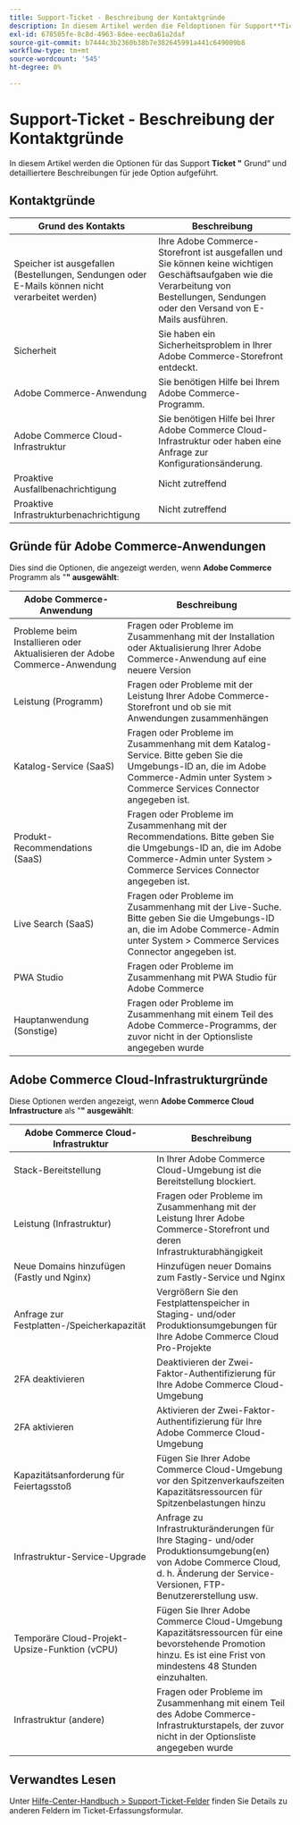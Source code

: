 ```yaml
---
title: Support-Ticket - Beschreibung der Kontaktgründe
description: In diesem Artikel werden die Feldoptionen für Support**Tickets (**) und detailliertere Beschreibungen für jede Option aufgeführt.
exl-id: 678505fe-8c8d-4963-8dee-eec0a61a2daf
source-git-commit: b7444c3b2360b38b7e382645991a441c649009b8
workflow-type: tm+mt
source-wordcount: '545'
ht-degree: 0%

---
```


# Support-Ticket - Beschreibung der Kontaktgründe

In diesem Artikel werden die Optionen für das Support **Ticket &quot;** Grund“ und detailliertere Beschreibungen für jede Option aufgeführt.

## Kontaktgründe

<table class="tg">
<thead>
  <tr>
    <th><span style="font-weight:bold;font-style:normal">Grund des Kontakts</span></th>
    <th><span style="font-weight:700;font-style:normal">Beschreibung</span></th>
  </tr>
</thead>
<tbody>
  <tr>
    <td>Speicher ist ausgefallen (Bestellungen, Sendungen oder E-Mails können nicht verarbeitet werden)</td>
    <td>Ihre Adobe Commerce-Storefront ist ausgefallen und Sie können keine wichtigen Geschäftsaufgaben wie die Verarbeitung von Bestellungen, Sendungen oder den Versand von E-Mails ausführen.</td>
  </tr>
  <tr>
    <td>Sicherheit</td>
    <td>Sie haben ein Sicherheitsproblem in Ihrer Adobe Commerce-Storefront entdeckt.</td>
  </tr>
  <tr>
    <td>Adobe Commerce-Anwendung</td>
    <td>Sie benötigen Hilfe bei Ihrem Adobe Commerce-Programm.</td>
  </tr>
  <tr>
    <td>Adobe Commerce Cloud-Infrastruktur</td>
    <td>Sie benötigen Hilfe bei Ihrer Adobe Commerce Cloud-Infrastruktur oder haben eine Anfrage zur Konfigurationsänderung.</td>
  </tr>
  <tr>
    <td>Proaktive Ausfallbenachrichtigung</td>
    <td>Nicht zutreffend</td>
  </tr>
  <tr>
    <td>Proaktive Infrastrukturbenachrichtigung</td>
    <td>Nicht zutreffend</td>
  </tr>
</tbody>
</table>

## Gründe für Adobe Commerce-Anwendungen

Dies sind die Optionen, die angezeigt werden, wenn **Adobe Commerce** Programm als &quot;**&quot; ausgewählt**:

<table class="tg">
<thead>
  <tr>
    <th><span style="font-weight:bold;font-style:normal">Adobe Commerce-Anwendung</span></th>
    <th><span style="font-weight:700;font-style:normal">Beschreibung</span></th>
  </tr>
</thead>
<tbody>
  <tr>
    <td>Probleme beim Installieren oder Aktualisieren der Adobe Commerce-Anwendung</td>
    <td>Fragen oder Probleme im Zusammenhang mit der Installation oder Aktualisierung Ihrer Adobe Commerce-Anwendung auf eine neuere Version</td>
  </tr>
  <tr>
    <td>Leistung (Programm)</td>
    <td>Fragen oder Probleme mit der Leistung Ihrer Adobe Commerce-Storefront und ob sie mit Anwendungen zusammenhängen</td>
  </tr>
  <tr>
    <td>Katalog-Service (SaaS)</td>
    <td>Fragen oder Probleme im Zusammenhang mit dem Katalog-Service.  Bitte geben Sie die Umgebungs-ID an, die im Adobe Commerce-Admin unter System &gt; Commerce Services Connector angegeben ist.</td>
  </tr>
  <tr>
    <td>Produkt-Recommendations (SaaS)</td>
    <td>Fragen oder Probleme im Zusammenhang mit der Recommendations. Bitte geben Sie die Umgebungs-ID an, die im Adobe Commerce-Admin unter System &gt; Commerce Services Connector angegeben ist.</td>
  </tr>
  <tr>
    <td>Live Search (SaaS)</td>
    <td>Fragen oder Probleme im Zusammenhang mit der Live-Suche. Bitte geben Sie die Umgebungs-ID an, die im Adobe Commerce-Admin unter System &gt; Commerce Services Connector angegeben ist.</td>
  </tr>
  <tr>
    <td>PWA Studio</td>
    <td>Fragen oder Probleme im Zusammenhang mit PWA Studio für Adobe Commerce</td>
  </tr>
  <tr>
    <td>Hauptanwendung (Sonstige)</td>
    <td>Fragen oder Probleme im Zusammenhang mit einem Teil des Adobe Commerce-Programms, der zuvor nicht in der Optionsliste angegeben wurde</td>
  </tr>
</tbody>
</table>

## Adobe Commerce Cloud-Infrastrukturgründe

Diese Optionen werden angezeigt, wenn **Adobe Commerce Cloud Infrastructure** als &quot;**&quot; ausgewählt**:

<table class="tg">
<thead>
  <tr>
    <th><span style="font-weight:bold;font-style:normal">Adobe Commerce Cloud-Infrastruktur</span></th>
    <th><span style="font-weight:700;font-style:normal">Beschreibung</span></th>
  </tr>
</thead>
<tbody>
  <tr>
    <td>Stack-Bereitstellung</td>
    <td>In Ihrer Adobe Commerce Cloud-Umgebung ist die Bereitstellung blockiert.</td>
  </tr>
  <tr>
    <td>Leistung (Infrastruktur)</td>
    <td>Fragen oder Probleme im Zusammenhang mit der Leistung Ihrer Adobe Commerce-Storefront und deren Infrastrukturabhängigkeit</td>
  </tr>
  <tr>
    <td>Neue Domains hinzufügen (Fastly und Nginx)</td>
    <td>Hinzufügen neuer Domains zum Fastly-Service und Nginx</td>
  </tr>
  <tr>
    <td>Anfrage zur Festplatten-/Speicherkapazität</td>
    <td>Vergrößern Sie den Festplattenspeicher in Staging- und/oder Produktionsumgebungen für Ihre Adobe Commerce Cloud Pro-Projekte</td>
  </tr>
  <tr>
    <td>2FA deaktivieren</td>
    <td>Deaktivieren der Zwei-Faktor-Authentifizierung für Ihre Adobe Commerce Cloud-Umgebung</td>
  </tr>
  <tr>
    <td>2FA aktivieren</td>
    <td>Aktivieren der Zwei-Faktor-Authentifizierung für Ihre Adobe Commerce Cloud-Umgebung</td>
  </tr>
  <tr>
    <td>Kapazitätsanforderung für Feiertagsstoß</td>
    <td>Fügen Sie Ihrer Adobe Commerce Cloud-Umgebung vor den Spitzenverkaufszeiten Kapazitätsressourcen für Spitzenbelastungen hinzu</td>
  </tr>
  <tr>
    <td>Infrastruktur-Service-Upgrade</td>
    <td>Anfrage zu Infrastrukturänderungen für Ihre Staging- und/oder Produktionsumgebung(en) von Adobe Commerce Cloud, d. h. Änderung der Service-Versionen, FTP-Benutzererstellung usw.</td>
  </tr>
  <tr>
    <td>Temporäre Cloud-Projekt-Upsize-Funktion (vCPU)</td>
    <td>Fügen Sie Ihrer Adobe Commerce Cloud-Umgebung Kapazitätsressourcen für eine bevorstehende Promotion hinzu. Es ist eine Frist von mindestens 48 Stunden einzuhalten.</td>
  </tr>  
  <tr>
    <td>Infrastruktur (andere)</td>
    <td>Fragen oder Probleme im Zusammenhang mit einem Teil des Adobe Commerce-Infrastrukturstapels, der zuvor nicht in der Optionsliste angegeben wurde</td>
  </tr>
</tbody>
</table>

## Verwandtes Lesen

Unter [Hilfe-Center-Handbuch > Support-Ticket-Felder](/help/help-center-guide/help-center/magento-help-center-user-guide.md#submit-tickets) finden Sie Details zu anderen Feldern im Ticket-Erfassungsformular.
